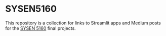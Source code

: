 # SYSEN5160

This repository is a collection for links to Streamlit apps and Medium posts for the [SYSEN 5160](https://classes.cornell.edu/browse/roster/SP22/class/SYSEN/5160) final projects.
